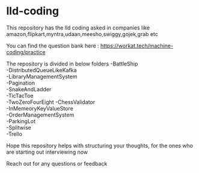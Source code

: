 # lld-coding

This repository has the lld coding asked in companies like amazon,flipkart,myntra,udaan,meesho,swiggy,gojek,grab etc

You can find the question bank here : https://workat.tech/machine-coding/practice

The repository is divided in below folders
-BattleShip      
-DistributedQueueLikeKafka  
-LibraryManagementSystem  
-Pagination  
-SnakeAndLadder  
-TicTacToe  
-TwoZeroFourEight
-ChessValidator  
-InMemeoryKeyValueStore     
-OrderManagementSystem    
-ParkingLot  
-Splitwise       
-Trello

Hope this repository helps with structuring your thoughts, for the ones who are starting out interviewing now

Reach out for any questions or feedback
